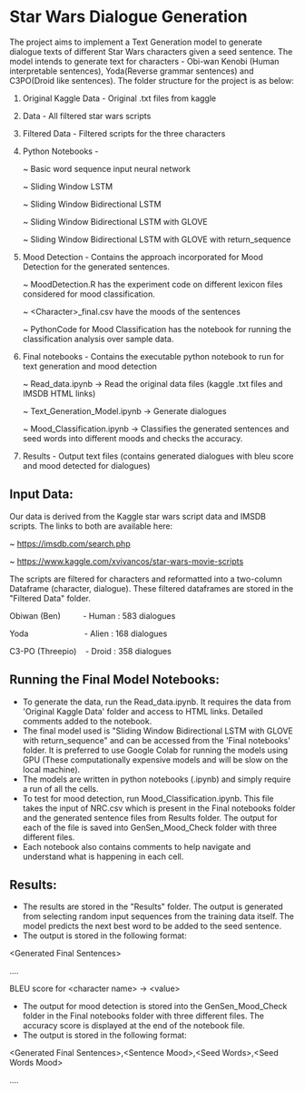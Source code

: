 # Star Wars Dialogue Generation

The project aims to implement a Text Generation model to generate dialogue texts of different Star Wars characters given a seed sentence. The model intends to generate text for characters - Obi-wan Kenobi (Human interpretable sentences), Yoda(Reverse grammar sentences) and C3PO(Droid like sentences). The folder structure for the project is as below:

1. Original Kaggle Data - Original .txt files from kaggle
2. Data - All filtered star wars scripts
4. Filtered Data - Filtered scripts for the three characters
5. Python Notebooks - 
      
      ~ Basic word sequence input neural network
                     
      ~ Sliding Window LSTM
                     
      ~ Sliding Window Bidirectional LSTM
                     
      ~ Sliding Window Bidirectional LSTM with GLOVE
                     
      ~ Sliding Window Bidirectional LSTM with GLOVE with return_sequence
      
6. Mood Detection - Contains the approach incorporated for Mood Detection for the generated sentences.
      
      ~ MoodDetection.R has the experiment code on different lexicon files considered for mood classification.
      
      ~ \<Character\>_final.csv have the moods of the sentences
      
      ~ PythonCode for Mood Classification has the notebook for running the classification analysis over sample data.
      
7. Final notebooks - Contains the executable python notebook to run for text generation and mood detection
              
      ~ Read_data.ipynb -> Read the original data files (kaggle .txt files and IMSDB HTML links)
      
      ~ Text_Generation_Model.ipynb -> Generate dialogues
      
      ~ Mood_Classification.ipynb -> Classifies the generated sentences and seed words into different moods and checks the accuracy.
      
8. Results - Output text files (contains generated dialogues with bleu score and mood detected for dialogues)

## Input Data:

Our data is derived from the Kaggle star wars script data and IMSDB scripts. The links to both are available here:

~ https://imsdb.com/search.php

~ https://www.kaggle.com/xvivancos/star-wars-movie-scripts

The scripts are filtered for characters and reformatted into a two-column Dataframe (character, dialogue). These filtered dataframes are stored in the "Filtered Data" folder.

Obiwan (Ben)&nbsp;&nbsp;&nbsp;&nbsp;&nbsp;&nbsp;&nbsp;&nbsp;&nbsp;&nbsp;- Human	  :	583 dialogues

Yoda&nbsp;&nbsp;&nbsp;&nbsp;&nbsp;&nbsp;&nbsp;&nbsp;&nbsp;&nbsp;&nbsp;&nbsp;&nbsp;&nbsp;&nbsp;&nbsp;&nbsp;&nbsp;&nbsp;&nbsp;&nbsp;&nbsp;&nbsp;&nbsp;&nbsp;- Alien  	:	168 dialogues

C3-PO (Threepio)&nbsp;&nbsp;&nbsp;&nbsp;- Droid	  : 358 dialogues

## Running the Final Model Notebooks:

- To generate the data, run the Read_data.ipynb. It requires the data from 'Original Kaggle Data' folder and access to HTML links. Detailed comments added to the notebook.
- The final model used is "Sliding Window Bidirectional LSTM with GLOVE with return_sequence" and can be accessed from the 'Final notebooks' folder. It is preferred to use Google Colab for running the models using GPU (These computationally expensive models and will be slow on the local machine). 
- The models are written in python notebooks (.ipynb) and simply require a run of all the cells.
- To test for mood detection, run Mood_Classification.ipynb. This file takes the input of NRC.csv which is present in the Final notebooks folder and the generated sentence files from Results folder. The output for each of the file is saved into GenSen_Mood_Check folder with three different files.
- Each notebook also contains comments to help navigate and understand what is happening in each cell.

## Results:

- The results are stored in the "Results" folder. The output is generated from selecting random input sequences from the training data itself. The model predicts the next best word to be added to the seed sentence. 
- The output is stored in the following format:
  
\<Generated Final Sentences\>
  
 ....
 
BLEU score for \<character name\> \-\> \<value\>

- The output for mood detection is stored into the GenSen_Mood_Check folder in the Final notebooks folder with three different files. The accuracy score is displayed at the end of the notebook file.
- The output is stored in the following format:

\<Generated Final Sentences\>,\<Sentence Mood\>,\<Seed Words>,\<Seed Words Mood>

....

